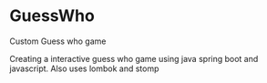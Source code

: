 # GuessWho
Custom Guess who game

Creating a interactive guess who game using java spring boot and javascript. Also uses lombok and stomp
